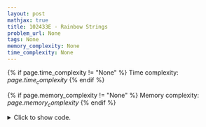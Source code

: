 ```yaml
---
layout: post
mathjax: true
title: 102433E - Rainbow Strings
problem_url: None
tags: None
memory_complexity: None
time_complexity: None
---
```




{% if page.time_complexity != "None" %}
Time complexity: ${{ page.time_complexity }}$
{% endif %}

{% if page.memory_complexity != "None" %}
Memory complexity: ${{ page.memory_complexity }}$
{% endif %}

<details>
<summary>
<p style="display:inline">Click to show code.</p>
</summary>
```cpp
{% raw %}
using namespace std;
using ll = long long;
const int MOD = 11092019;
const int ALPHSZ = 26;
ll freq[ALPHSZ];
inline ll m(ll a, ll b) { return (a % MOD * b % MOD) % MOD; }
inline ll p(ll a, ll b) { return (a % MOD + b % MOD) % MOD; }
int main(void)
{
    int n;
    string s;
    ll ans;
    cin >> s;
    n = (int)s.size();
    for (int i = 0; i < n; i++)
        freq[s[i] - 'a']++;
    ans = 0;
    for (int i = 0; i < ALPHSZ; ++i)
    {
        ans = p(ans, p(m(ans, freq[i]), freq[i]));
    }
    cout << ans + 1 << endl;
    return 0;
}

{% endraw %}
```
</details>

